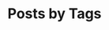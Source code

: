 ---
layout: tags
title: "Posts by Tags"
permalink: /tags/
browser_title: Tags \| Tomasz Strzoda
description: "Posts listed by Tag"
author_profile: false
comments: false
exclude_from_search: true
---